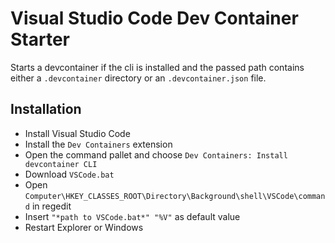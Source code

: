 # Visual Studio Code Dev Container Starter

Starts a devcontainer if the cli is installed and the passed path contains either a `.devcontainer` directory or an `.devcontainer.json` file.

## Installation

- Install Visual Studio Code
- Install the `Dev Containers` extension
- Open the command pallet and choose `Dev Containers: Install devcontainer CLI`
- Download `VSCode.bat`
- Open `Computer\HKEY_CLASSES_ROOT\Directory\Background\shell\VSCode\command` in regedit
- Insert `"*path to VSCode.bat*" "%V"` as default value
- Restart Explorer or Windows